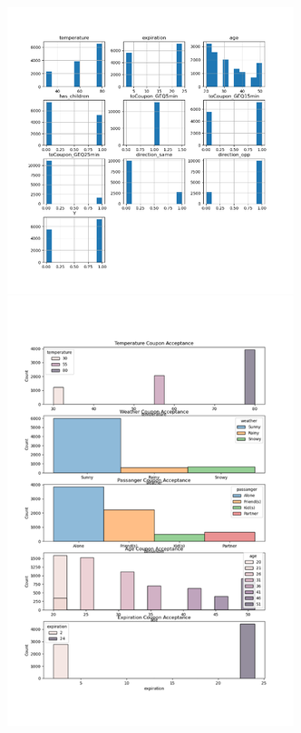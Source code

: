 ![count_plot_alldata.png](images/count_plot_alldata.png)
![morethan1ch_nokid_notmarried_scatter.png](images/subplots_weather_temp_age_expiration.png)
